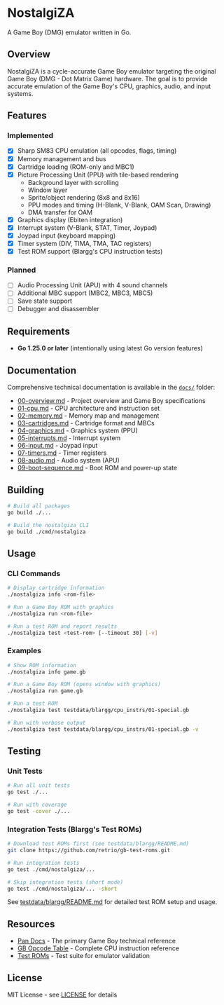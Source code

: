 # NostalgiZA

A Game Boy (DMG) emulator written in Go.

## Overview

NostalgiZA is a cycle-accurate Game Boy emulator targeting the original Game Boy (DMG - Dot Matrix Game) hardware. The goal is to provide accurate emulation of the Game Boy's CPU, graphics, audio, and input systems.

## Features

### Implemented
- [x] Sharp SM83 CPU emulation (all opcodes, flags, timing)
- [x] Memory management and bus
- [x] Cartridge loading (ROM-only and MBC1)
- [x] Picture Processing Unit (PPU) with tile-based rendering
  - Background layer with scrolling
  - Window layer
  - Sprite/object rendering (8x8 and 8x16)
  - PPU modes and timing (H-Blank, V-Blank, OAM Scan, Drawing)
  - DMA transfer for OAM
- [x] Graphics display (Ebiten integration)
- [x] Interrupt system (V-Blank, STAT, Timer, Joypad)
- [x] Joypad input (keyboard mapping)
- [x] Timer system (DIV, TIMA, TMA, TAC registers)
- [x] Test ROM support (Blargg's CPU instruction tests)

### Planned
- [ ] Audio Processing Unit (APU) with 4 sound channels
- [ ] Additional MBC support (MBC2, MBC3, MBC5)
- [ ] Save state support
- [ ] Debugger and disassembler

## Requirements

- **Go 1.25.0 or later** (intentionally using latest Go version features)

## Documentation

Comprehensive technical documentation is available in the [`docs/`](docs/) folder:

- [00-overview.md](docs/00-overview.md) - Project overview and Game Boy specifications
- [01-cpu.md](docs/01-cpu.md) - CPU architecture and instruction set
- [02-memory.md](docs/02-memory.md) - Memory map and management
- [03-cartridges.md](docs/03-cartridges.md) - Cartridge format and MBCs
- [04-graphics.md](docs/04-graphics.md) - Graphics system (PPU)
- [05-interrupts.md](docs/05-interrupts.md) - Interrupt system
- [06-input.md](docs/06-input.md) - Joypad input
- [07-timers.md](docs/07-timers.md) - Timer registers
- [08-audio.md](docs/08-audio.md) - Audio system (APU)
- [09-boot-sequence.md](docs/09-boot-sequence.md) - Boot ROM and power-up state

## Building

```bash
# Build all packages
go build ./...

# Build the nostalgiza CLI
go build ./cmd/nostalgiza
```

## Usage

### CLI Commands

```bash
# Display cartridge information
./nostalgiza info <rom-file>

# Run a Game Boy ROM with graphics
./nostalgiza run <rom-file>

# Run a test ROM and report results
./nostalgiza test <test-rom> [--timeout 30] [-v]
```

### Examples

```bash
# Show ROM information
./nostalgiza info game.gb

# Run a Game Boy ROM (opens window with graphics)
./nostalgiza run game.gb

# Run a test ROM
./nostalgiza test testdata/blargg/cpu_instrs/01-special.gb

# Run with verbose output
./nostalgiza test testdata/blargg/cpu_instrs/01-special.gb -v
```

## Testing

### Unit Tests
```bash
# Run all unit tests
go test ./...

# Run with coverage
go test -cover ./...
```

### Integration Tests (Blargg's Test ROMs)
```bash
# Download test ROMs first (see testdata/blargg/README.md)
git clone https://github.com/retrio/gb-test-roms.git

# Run integration tests
go test ./cmd/nostalgiza/...

# Skip integration tests (short mode)
go test ./cmd/nostalgiza/... -short
```

See [testdata/blargg/README.md](testdata/blargg/README.md) for detailed test ROM setup and usage.

## Resources

- [Pan Docs](https://gbdev.io/pandocs/) - The primary Game Boy technical reference
- [GB Opcode Table](https://gbdev.io/gb-opcodes/) - Complete CPU instruction reference
- [Test ROMs](https://github.com/retrio/gb-test-roms) - Test suite for emulator validation

## License

MIT License - see [LICENSE](LICENSE) for details
